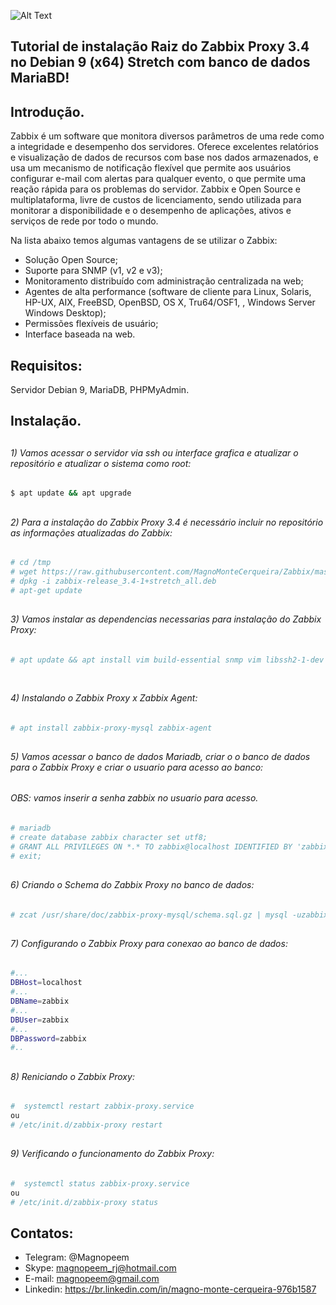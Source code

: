 

![Alt Text](https://github.com/MagnoMonteCerqueira/Zabbix/blob/master/Zabbix_3.4/src/img/Zabbix_server/banner_instalacao_zabbix_3.4.png)

##                                      Tutorial de instalação Raiz do Zabbix Proxy 3.4 no Debian 9 (x64) Stretch com banco de dados MariaBD!


## Introdução.

Zabbix é um software que monitora diversos parâmetros de uma rede como a integridade e desempenho dos servidores. Oferece excelentes relatórios e visualização de dados de recursos com base nos dados armazenados, e usa um mecanismo de notificação flexível que permite aos usuários configurar e-mail com alertas para qualquer evento, o que permite uma reação rápida para os problemas do servidor.
Zabbix e Open Source e multiplataforma, livre de custos de licenciamento, sendo utilizada para monitorar a disponibilidade e o desempenho de aplicações, ativos e serviços de rede por todo o mundo.

Na lista abaixo temos algumas vantagens de se utilizar o Zabbix:

* Solução Open Source;
* Suporte para SNMP (v1, v2 e v3);
* Monitoramento distribuído com administração centralizada na web;
* Agentes de alta performance (software de cliente para Linux, Solaris, HP-UX, AIX, FreeBSD, OpenBSD, OS X, Tru64/OSF1, , Windows Server Windows Desktop);
* Permissões flexíveis de usuário;
* Interface baseada na web.


## Requisitos:

Servidor Debian 9, MariaDB, PHPMyAdmin.


## Instalação.

##
###### 1) Vamos acessar o servidor via ssh ou interface grafica e atualizar o repositório e atualizar o sistema como root:

```sh
$ apt update && apt upgrade 
```
##
###### 2) Para a instalação do Zabbix Proxy 3.4 é necessário incluir no repositório as informações atualizadas do Zabbix:

```sh
# cd /tmp
# wget https://raw.githubusercontent.com/MagnoMonteCerqueira/Zabbix/master/Dicas_e_Truques/Zabbix_Server/Instalacao_3.4/Raiz/Arquivos/zabbix-release_3.4-1%2Bstretch_all.deb
# dpkg -i zabbix-release_3.4-1+stretch_all.deb
# apt-get update
```
##
###### 3) Vamos instalar as dependencias necessarias para instalação do Zabbix Proxy:

```sh
# apt update && apt install vim build-essential snmp vim libssh2-1-dev libssh2-1 libopenipmi-dev libsnmp-dev wget libcurl4-gnutls-dev fping curl libcurl3-gnutls libcurl3-gnutls-dev libiksemel-dev libiksemel-utils libiksemel3 sudo libevent-dev libpcre3-dev 
 
```

##
###### 4) Instalando o Zabbix Proxy x Zabbix Agent:

```sh
# apt install zabbix-proxy-mysql zabbix-agent
```

##
###### 5) Vamos acessar o banco de dados Mariadb, criar o o banco de dados para o Zabbix Proxy e criar o usuario para acesso ao banco:
###### OBS: vamos inserir a senha zabbix no usuario para acesso.
```sh
# mariadb 
# create database zabbix character set utf8;
# GRANT ALL PRIVILEGES ON *.* TO zabbix@localhost IDENTIFIED BY 'zabbix' WITH GRANT OPTION;
# exit;
```
##
###### 6) Criando o Schema do Zabbix Proxy no banco de dados:

```sh
# zcat /usr/share/doc/zabbix-proxy-mysql/schema.sql.gz | mysql -uzabbix -p zabbix
```

##
###### 7) Configurando o Zabbix Proxy para conexao ao banco de dados:

```sh
#...
DBHost=localhost
#...
DBName=zabbix
#...
DBUser=zabbix
#...
DBPassword=zabbix
#..
```

##
###### 8) Reniciando o Zabbix Proxy:

```sh
#  systemctl restart zabbix-proxy.service
ou
# /etc/init.d/zabbix-proxy restart
```
##
###### 9) Verificando o funcionamento do Zabbix Proxy:

```sh
#  systemctl status zabbix-proxy.service
ou
# /etc/init.d/zabbix-proxy status
```



##

## Contatos:


* Telegram: @Magnopeem
* Skype: magnopeem_rj@hotmail.com
* E-mail: magnopeem@gmail.com
* Linkedin: https://br.linkedin.com/in/magno-monte-cerqueira-976b1587
